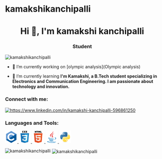 # kamakshikanchipalli
<h1 align="center">Hi 👋, I'm kamakshi kanchipalli</h1>
<h3 align="center">Student</h3>


<p align="left"> <img src="https://komarev.com/ghpvc/?username=kamakshikanchipalli&label=Profile%20views&color=0e75b6&style=flat" alt="kamakshikanchipalli" /> </p>

- 🔭 I’m currently working on [olympic analysis](Olympic analysis)

- 🌱 I’m currently learning **I'm Kamakshi, a B.Tech student specializing in Electronics and Communication Engineering. I am passionate about technology and innovation.**

<h3 align="left">Connect with me:</h3>
<p align="left">
<a href="https://linkedin.com/in/https://www.linkedin.com/in/kamakshi-kanchipalli-596861250" target="blank"><img align="center" src="https://raw.githubusercontent.com/rahuldkjain/github-profile-readme-generator/master/src/images/icons/Social/linked-in-alt.svg" alt="https://www.linkedin.com/in/kamakshi-kanchipalli-596861250" height="30" width="40" /></a>
</p>

<h3 align="left">Languages and Tools:</h3>
<p align="left"> <a href="https://www.cprogramming.com/" target="_blank" rel="noreferrer"> <img src="https://raw.githubusercontent.com/devicons/devicon/master/icons/c/c-original.svg" alt="c" width="40" height="40"/> </a> <a href="https://www.w3schools.com/css/" target="_blank" rel="noreferrer"> <img src="https://raw.githubusercontent.com/devicons/devicon/master/icons/css3/css3-original-wordmark.svg" alt="css3" width="40" height="40"/> </a> <a href="https://www.w3.org/html/" target="_blank" rel="noreferrer"> <img src="https://raw.githubusercontent.com/devicons/devicon/master/icons/html5/html5-original-wordmark.svg" alt="html5" width="40" height="40"/> </a> <a href="https://www.java.com" target="_blank" rel="noreferrer"> <img src="https://raw.githubusercontent.com/devicons/devicon/master/icons/java/java-original.svg" alt="java" width="40" height="40"/> </a> <a href="https://www.python.org" target="_blank" rel="noreferrer"> <img src="https://raw.githubusercontent.com/devicons/devicon/master/icons/python/python-original.svg" alt="python" width="40" height="40"/> </a> </p>

<p><img align="left" src="https://github-readme-stats.vercel.app/api/top-langs?username=kamakshikanchipalli&show_icons=true&locale=en&layout=compact" alt="kamakshikanchipalli" /></p>

<p>&nbsp;<img align="center" src="https://github-readme-stats.vercel.app/api?username=kamakshikanchipalli&show_icons=true&locale=en" alt="kamakshikanchipalli" /></p>
